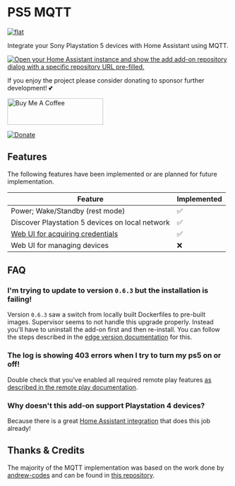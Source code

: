 # PS5 MQTT
[![flat](https://dcbadge.vercel.app/api/server/BnmvYHvz5N?style=flat)](https://discord.gg/BnmvYHvz5N)

Integrate your Sony Playstation 5 devices with Home Assistant using MQTT.

[![Open your Home Assistant instance and show the add add-on repository dialog with a specific repository URL pre-filled.](https://my.home-assistant.io/badges/supervisor_add_addon_repository.svg)](https://my.home-assistant.io/redirect/supervisor_add_addon_repository/?repository_url=https%3A%2F%2Fgithub.com%2FFunkeyFlo%2Fps5-mqtt)

If you enjoy the project please consider donating to sponsor further development! 💕

<a href="https://www.buymeacoffee.com/funkeyflo" target="_blank"><img src="https://cdn.buymeacoffee.com/buttons/v2/default-yellow.png" alt="Buy Me A Coffee" style="height: 60px !important;width: 217px !important;" ></a>

[![Donate](https://img.shields.io/badge/Donate-PayPal-green.svg)](https://www.paypal.com/donate/?hosted_button_id=VLDJUM2CMHMNG)

## Features
The following features have been implemented or are planned for future implementation.

| Feature                                         | Implemented |
| ----------------------------------------------- | ----------- |
| Power; Wake/Standby (rest mode)                 | ✅           |
| Discover Playstation 5 devices on local network | ✅           |
| [Web UI for acquiring credentials](https://community.home-assistant.io/t/ps5-mqtt-control-playstation-5-devices-using-mqtt/441141#authentication-ui-v600-2)                | ✅           |
| Web UI for managing devices                     | ❌           |

## FAQ

### I'm trying to update to version `0.6.3` but the installation is failing!
Version `0.6.3` saw a switch from locally built Dockerfiles to pre-built images. Supervisor seems to not handle this upgrade properly. Instead you'll have to uninstall the add-on first and then re-install. You can follow the steps described in the [edge version documentation](https://github.com/FunkeyFlo/ps5-mqtt/tree/main/add-ons/ps5-mqtt-edge#updating-the-edge-add-on) for this.

### The log is showing 403 errors when I try to turn my ps5 on or off!
Double check that you've enabled all required remote play features [as described in the remote play documentation](https://remoteplay.dl.playstation.net/remoteplay/lang/en/ps5_mobile.html#section3).

### Why doesn't this add-on support Playstation 4 devices?
Because there is a great [Home Assistant integration](https://www.home-assistant.io/integrations/ps4/) that does this job already!

## Thanks & Credits
The majority of the MQTT implementation was based on the work done by [andrew-codes](https://github.com/andrew-codes) and can be found in [this repository](https://github.com/andrew-codes/home-automation).
